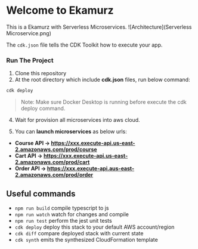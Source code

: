 # Welcome to Ekamurz

This is a Ekamurz with Serverless Microservices.
![Architecture](Serverless Microservice.png)

The `cdk.json` file tells the CDK Toolkit how to execute your app.

### Run The Project
1. Clone this repository
2. At the root directory which include **cdk.json** files, run below command:
```csharp
cdk deploy
```
>Note: Make sure Docker Desktop is running before execute the cdk deploy command.

4. Wait for provision all microservices into aws cloud.

5. You can **launch microservices** as below urls:

* **Course API -> https://xxx.execute-api.us-east-2.amazonaws.com/prod/course**
* **Cart API -> https://xxx.execute-api.us-east-2.amazonaws.com/prod/cart**
* **Order API -> https://xxx.execute-api.aus-east-2.amazonaws.com/prod/order**

## Useful commands

* `npm run build`   compile typescript to js
* `npm run watch`   watch for changes and compile
* `npm run test`    perform the jest unit tests
* `cdk deploy`      deploy this stack to your default AWS account/region
* `cdk diff`        compare deployed stack with current state
* `cdk synth`       emits the synthesized CloudFormation template
